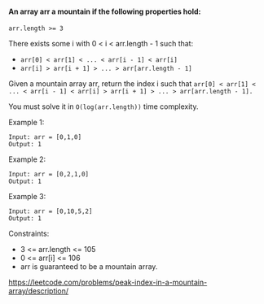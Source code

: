 #### An array arr a mountain if the following properties hold:

`arr.length >= 3`

There exists some i with 0 < i < arr.length - 1 such that:
- `arr[0] < arr[1] < ... < arr[i - 1] < arr[i] `
- `arr[i] > arr[i + 1] > ... > arr[arr.length - 1]`

Given a mountain array arr, return the index i such that `arr[0] < arr[1] < ... < arr[i - 1] < arr[i] > arr[i + 1] > ... > arr[arr.length - 1].`

You must solve it in `O(log(arr.length))` time complexity.

 

Example 1:
```
Input: arr = [0,1,0]
Output: 1
```

Example 2:
```
Input: arr = [0,2,1,0]
Output: 1
```

Example 3:
```
Input: arr = [0,10,5,2]
Output: 1
```

Constraints:

- 3 <= arr.length <= 105
- 0 <= arr[i] <= 106
- arr is guaranteed to be a mountain array.

https://leetcode.com/problems/peak-index-in-a-mountain-array/description/
